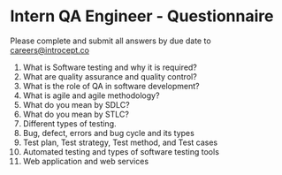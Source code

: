 # Intern QA Engineer - Questionnaire
Please complete and submit all answers by due date to careers@introcept.co

1. What is Software testing and why it is required?
2. What are quality assurance and quality control?
3. What is the role of QA in software development?
4. What is agile and agile methodology?
5. What do you mean by SDLC?
6. What do you mean by STLC?
7. Different types of testing.
8. Bug, defect, errors and bug cycle and its types
9. Test plan, Test strategy, Test method, and Test cases
10. Automated testing and types of software testing tools
11. Web application and web services

